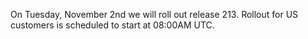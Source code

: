 On Tuesday, November 2nd we will roll out release 213. Rollout for US customers is scheduled to start at 08:00AM UTC.
